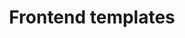 ---
layout: landing-page
sectionKey: Frontend templates
title: Frontend templates
description: Frontend templates creates consistent user experiences across GOV.UK.
details: Frontend templates are page-level objects that place components into a layout and articulate the design’s underlying content structure.
---